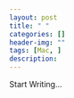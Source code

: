 ```yaml
---
layout: post
title: " "
categories: []
header-img: ""
tags: [Mac, ]
description: 
---
```


Start Writing...